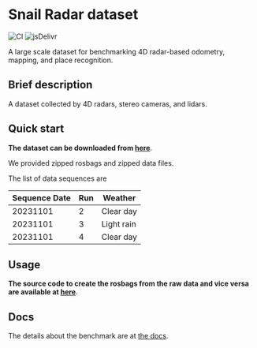 # Snail Radar dataset

![CI](https://github.com/rundocs/jekyll-rtd-theme/workflows/CI/badge.svg?branch=develop)
![jsDelivr](https://data.jsdelivr.com/v1/package/gh/rundocs/jekyll-rtd-theme/badge)

A large scale dataset for benchmarking 4D radar-based odometry, mapping, and place recognition.

## Brief description

A dataset collected by 4D radars, stereo cameras, and lidars.

## Quick start

**The dataset can be downloaded from [here](https://onedrive.com)**.

We provided zipped rosbags and zipped data files.

The list of data sequences are

|Sequence Date | Run | Weather |
|--- | --- | --- |
|20231101 | 2 | Clear day |
|20231101 | 3 | Light rain |
|20231101 | 4 | Clear day |


## Usage

**The source code to create the rosbags from the raw data and vice versa are available at [here](https://www.github.com)**.

## Docs
The details about the benchmark are at [the docs](./docs/).
